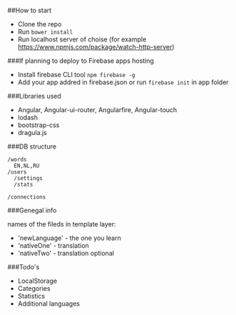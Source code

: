

##How to start 
* Clone the repo
* Run `bower install`
* Run localhost server of choise (for example https://www.npmjs.com/package/watch-http-server)

###If planning to deploy to Firebase apps hosting
* Install firebase CLI tool `npm firebase -g`
* Add your app addred in firebase.json or run `firebase init` in app folder

###Libraries used 

* Angular, Angular-ui-router, Angularfire, Angular-touch
* lodash
* bootstrap-css
* dragula.js


###DB structure
```
/words
  EN,NL,RU
/users
  /settings
  /stats

/connections 
```

###Genegal info

names of the fileds in template layer:
* 'newLanguage' - the one you learn
* 'nativeOne' - translation
* 'nativeTwo' - translation optional


###Todo's

* LocalStorage
* Categories
* Statistics
* Additional languages
